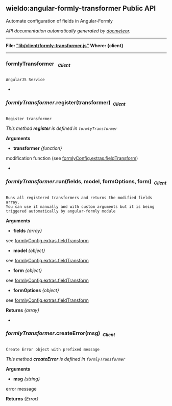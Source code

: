 ## wieldo:angular-formly-transformer Public API ##

Automate configuration of fields in Angular-Formly

_API documentation automatically generated by [docmeteor](https://github.com/raix/docmeteor)._

***

__File: ["lib/client/formly-transformer.js"](lib/client/formly-transformer.js) Where: {client}__

***

### <a name="formlyTransformer"></a>formlyTransformer &nbsp;&nbsp;<sub><i>Client</i></sub> ###

```

AngularJS Service

```

-

### <a name="formlyTransformer.register"></a>*formlyTransformer*.register(transformer)&nbsp;&nbsp;<sub><i>Client</i></sub> ###

```

Register transformer

```

*This method __register__ is defined in `formlyTransformer`*

__Arguments__

* __transformer__ *{function}*  

 modification function (see [formlyConfig.extras.fieldTransform]) 

-

### <a name="formlyTransformer.run"></a>*formlyTransformer*.run(fields, model, formOptions, form)&nbsp;&nbsp;<sub><i>Client</i></sub> ###

```

Runs all registered transformers and returns the modified fields array.
You can use it manually and with custom arguments but it is being triggered automatically by angular-formly module

```

__Arguments__

* __fields__ *{array}*  

 see [formlyConfig.extras.fieldTransform]

* __model__ *{object}*  

 see [formlyConfig.extras.fieldTransform]

* __form__ *{object}*  

 see [formlyConfig.extras.fieldTransform]

* __formOptions__ *{object}*  

 see [formlyConfig.extras.fieldTransform]


__Returns__  *{array}*

-

### <a name="formlyTransformer.createError"></a>*formlyTransformer*.createError(msg)&nbsp;&nbsp;<sub><i>Client</i></sub> ###

```

Create Error object with prefixed message

```

*This method __createError__ is defined in `formlyTransformer`*

__Arguments__

* __msg__ *{string}*  

 error message


__Returns__  *{Error}*


[formlyConfig.extras.fieldTransform]: http://docs.angular-formly.com/v7.2.3/docs/formlyconfig